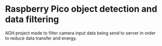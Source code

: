 # Raspberry Pico object detection and data filtering

AGH project made to filter camera input data being send to server in order to reduce data transfer and energy.